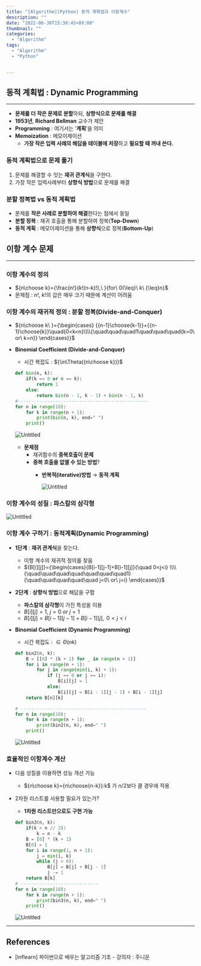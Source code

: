 ```yaml
---
title: "[Algorithm][Python] 동적 계획법과 이항계수"
description: ""
date: "2022-06-30T15:30:45+09:00"
thumbnail: ""
categories:
  - "Algorithm"
tags:
  - "Algorithm"
  - "Python"


---
```

<!--more-->

## 동적 계획법 : Dynamic Programming

---

- **문제를 더 작은 문제로 분할**하되, **상향식으로 문제를 해결**
- **1953년**, **Richard Bellman** 교수가 제안
- **Programming** : 여기서는 ‘**계획**’을 의미
- **Memoization** : 메모이제이션
    - **가장 작은 입력 사례의 해답을 테이블에 저장**하고 **필요할 때 꺼내 쓴다.**

### 동적 계획법으로 문제 풀기

1. 문제를 해결할 수 잇는 **재귀 관계식**을 구한다.
2. 가장 작은 입력사례부터 **상향식 방법**으로 문제를 해결

### 분할 정복법 vs 동적 계획법

- 문제를 **작은 사례로 분할하여 해결**한다는 점에서 동일
- **분할 정복** : 재귀 호출을 통해 분할하여 정복(**Top-Down**)
- **동적 계획** : 메모이제이션을 통해 **상향식**으로 정복(**Bottom-Up**)

## 이항 계수 문제

---

### 이항 계수의 정의

- ${n\choose k}={\frac{n!}{k!(n-k)!},\ }{for\ 0{\leq}\ k\ {\leq}n}$
- 문제점 : $n!,\ k!$의 갑은 매우 크기 때문에 계산이 어려움

### 이항 계수의 재귀적 정의 : 분할 정복(Divide-and-Conquer)

- ${n\choose k\ }={\begin{cases}
{{n-1}\choose{k-1}}+{{n-1}\choose{k}}\quad{0<k<n}\\\\{\quad\quad\quad1\quad\quad\quad{k=0\ or\ k=n}}
\end{cases}}$
- **Binomial Coefficient (Divide-and-Conquer)**
    - 시간 복잡도 : ${\in\Theta({n\choose k})}$
    
    ```python
    def bin(n, k):
    	if(k == 0 or n == k):
    		return 1
    	else:
    		return bin(n - 1, k - 1) + bin(n - 1, k)
    #------------------------------------------------- 
    for n in range(10):
    	for k in range(n + 1):
    		print(bin(n, k), end=" ")
    	print()
    ```
    
    ![Untitled](/images/algorithm/lang_python/동적계획법/Untitled.png)
    
    - **문제점**
        - 재귀함수의 **중복호출이 문제**
        - **중복 호출을 없앨 수 있는 방법**?
            - **반복적(iterative)방법** → **동적 계획**
                
                ![Untitled](/images/algorithm/lang_python/동적계획법/Untitled%201.png)
                

### 이항 계수의 성질 : 파스칼의 삼각형

![Untitled](/images/algorithm/lang_python/동적계획법/Untitled%202.png)

### 이항 계수 구하기 : 동적계획(Dynamic Programming)

- **1단계** : **재귀 관계식**을 찾는다.
    - 이항 계수의 재귀적 정의를 찾음
    - ${B[i][j]}={\begin{cases}{B[i-1][j-1]+B[i-1][j]}{\quad 0<j<i} \\\\ {\quad\quad\quad\quad\quad\quad\quad1} {\quad\quad\quad\quad\quad j=0\ or\ j=i} \end{cases}}$
- **2단계** : **상향식 방법**으로 해답을 구함
    - **파스칼의 삼각형**이 가진 특성을 이용
    - ${B[i][j]=1,\ j=0\ or\ j=1}$
    - $B[i][j]=B[i-1][j-1]+B[i-1][j],{\ 0<j<i}$
- **Binomial Coefficient (Dynamic Programming)**
    - 시간 복잡도 : ${\in\Theta(nk)}$
    
    ```python
    def bin2(n, k):
    	B = [[0] * (k + 1) for _ in range(n + 1)]
    	for i in range(n + 1):
    		for j in range(min(i, k) + 1):
    			if (j == 0 or j == i):
    				B[i][j] = 1
    			else:
    				B[i][j] = B[i - 1][j - 1] + B[i - 1][j]
    	return B[n][k] 
    
    # -----------------------------------------------
    for n in range(10):
        for k in range(n + 1):
            print(bin2(n, k), end=" ")
        print()
    ```
    
    ![Untitled](/images/algorithm/lang_python/동적계획법/Untitled%203.png)
    

### 효율적인 이항계수 계산

- 다음 성질을 이용하면 성능 개선 가능
    - ${n\choose k}={n\choose{n-k}}:k$ 가 $n/2$보다 클 경우에 적용
- 2차원 리스트를 사용할 필요가 있는가?
    - **1차원 리스트만으로도 구현 가능**
    
    ```python
    def bin3(n, k):
    	if(k > n // 2):
    		k = n - k
    	B = [0] * (k + 1)
    	B[0] = 1
    	for i in range(1, n + 1):
    		j = min(i, k)
    		while (j > 0):
    			B[j] = B[j] + B[j - 1]
    			j -= 1
    	return B[k]
    # -----------------------------
    for n in range(10):
        for k in range(n + 1):
            print(bin3(n, k), end=" ")
        print()
    ```
    
    ![Untitled](/images/algorithm/lang_python/동적계획법/Untitled%204.png)
    

---

## References

- [inflearn] 파이썬으로 배우는 알고리즘 기초 - 강의자 : 주니온